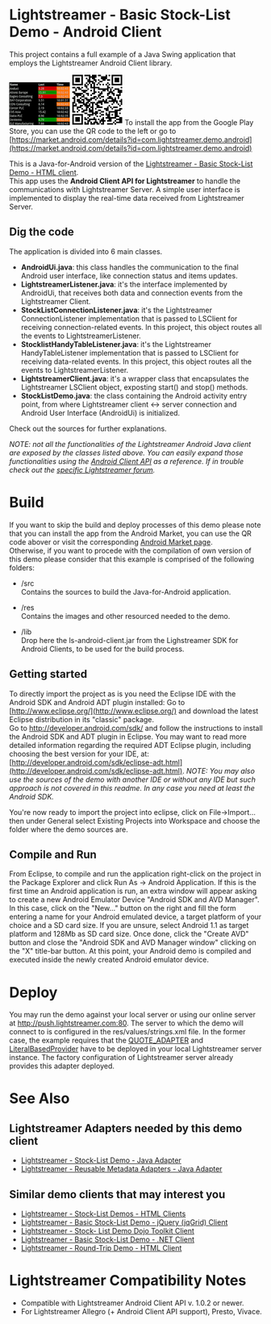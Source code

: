 # Lightstreamer - Basic Stock-List Demo - Android Client #
<!-- START DESCRIPTION lightstreamer-example-stocklist-client-android -->

This project contains a full example of a Java Swing application that employs the Lightstreamer Android Client library.

![screenshot](screen_android.png) ![QR](qr_android.png) To install the app from the Google Play Store, you can use the QR code to the left or go to [https://market.android.com/details?id=com.lightstreamer.demo.android](https://market.android.com/details?id=com.lightstreamer.demo.android)

This is a Java-for-Android version of the [Lightstreamer - Basic Stock-List Demo - HTML client](https://github.com/Weswit/Lightstreamer-example-StockList-client-javascript#basic-stock-list-demo---html-client).<br>
This app uses the <b>Android Client API for Lightstreamer</b> to handle the communications with Lightstreamer Server. A simple user interface is implemented to display the real-time data received from Lightstreamer Server.<br>

## Dig the code ##
The application is divided into 6 main classes.
* <b>AndroidUi.java</b>: this class handles the communication to the final Android user interface, like connection status and items updates.
* <b>LightstreamerListener.java</b>: it's the interface implemented by AndroidUi, that receives both data and connection events from the Lightstreamer Client.
* <b>StockListConnectionListener.java</b>: it's the Lightstreamer ConnectionListener implementation that is passed to LSClient for receiving connection-related events. In this project, this object routes all the events to LightstreamerListener.
* <b>StocklistHandyTableListener.java</b>: it's the Lightstreamer HandyTableListener implementation that is passed to LSClient for receiving data-related events. In this project, this object routes all the events to LightstreamerListener. 
* <b>LightstreamerClient.java</b>: it's a wrapper class that encapsulates the Lightstreamer LSClient object, exposting start() and stop() methods.
* <b>StockListDemo.java</b>: the class containing the Android activity entry point, from where Lightstreamer client <-> server connection and Android User Interface (AndroidUi) is initialized.
  
Check out the sources for further explanations.
  
<i>NOTE: not all the functionalities of the Lightstreamer Android Java client are exposed by the classes listed above. You can easily expand those functionalities using the [Android Client API](http://www.lightstreamer.com/docs/client_android_api/index.html) as a reference. If in trouble check out the [specific Lightstreamer forum](http://forums.lightstreamer.com/forumdisplay.php?33-Android-Client-API).</i>

<!-- END DESCRIPTION lightstreamer-example-stocklist-client-android -->

# Build #

If you want to skip the build and deploy processes of this demo please note that you can install the app from the Android Market, you can use the QR code abover or visit the corresponding [Android Market page](https://market.android.com/details?id=com.lightstreamer.demo.android).
<br>
Otherwise, if you want to procede with the compilation of own version of this demo please consider that this example is comprised of the following folders:
* /src<br>
  Contains the sources to build the Java-for-Android application.

* /res<br>
  Contains the images and other resourced needed to the demo.
  
* /lib<br>
  Drop here the ls-android-client.jar from the Lighstreamer SDK for Android Clients, to be used for the build process.
  
## Getting started ##
To directly import the project as is you need the Eclipse IDE with the Android SDK and Android ADT plugin installed: Go to [http://www.eclipse.org/](http://www.eclipse.org/) and download the latest Eclipse distribution in its "classic" package.<br>
Go to http://developer.android.com/sdk/ and follow the instructions to install the Android SDK and ADT plugin in Eclipse.
You may want to read more detailed information regarding the required ADT Eclipse plugin, including choosing the best version for your IDE, at: [http://developer.android.com/sdk/eclipse-adt.html](http://developer.android.com/sdk/eclipse-adt.html).
<i>NOTE: You may also use the sources of the demo with another IDE or without any IDE but such approach is not covered in this readme. In any case you need at least the Android SDK.</i>
<br>

You're now ready to import the project into eclipse, click on File->Import... then under General select Existing Projects into Workspace and choose the folder where the demo sources are.

## Compile and Run ##
From Eclipse, to compile and run the application right-click on the project in the Package Explorer and click Run As -> Android Application. If this is the first time an Android application is run, an extra window will appear asking to create a new Android Emulator Device "Android SDK and AVD Manager".
In this case, click on the "New..." button on the right and fill the form entering a name for your Android emulated device, a target platform of your choice and a SD card size. If you are unsure, select Android 1.1 as target platform and 128Mb as SD card size. Once done, click the "Create AVD" button and close the "Android SDK and AVD Manager window" clicking on the "X" title-bar button. At this point, your Android demo is compiled and executed inside the newly created Android emulator device.

# Deploy #
  
You may run the demo against your local server or using our online server at http://push.lightstreamer.com:80. The server to which the demo will connect to is configured in the res/values/strings.xml file.
In the former case, the example requires that the [QUOTE_ADAPTER](https://github.com/Weswit/Lightstreamer-example-Stocklist-adapter-java) and [LiteralBasedProvider](https://github.com/Weswit/Lightstreamer-example-ReusableMetadata-adapter-java) have to be deployed in your local Lightstreamer server instance. 
The factory configuration of Lightstreamer server already provides this adapter deployed.<br>

# See Also #

## Lightstreamer Adapters needed by this demo client ##
<!-- START RELATED_ENTRIES -->

* [Lightstreamer - Stock-List Demo - Java Adapter](https://github.com/Weswit/Lightstreamer-example-Stocklist-adapter-java)
* [Lightstreamer - Reusable Metadata Adapters - Java Adapter](https://github.com/Weswit/Lightstreamer-example-ReusableMetadata-adapter-java)

<!-- END RELATED_ENTRIES -->

## Similar demo clients that may interest you ##

* [Lightstreamer - Stock-List Demos - HTML Clients](https://github.com/Weswit/Lightstreamer-example-Stocklist-client-javascript)
* [Lightstreamer - Basic Stock-List Demo - jQuery (jqGrid) Client](https://github.com/Weswit/Lightstreamer-example-StockList-client-jquery)
* [Lightstreamer - Stock- List Demo Dojo Toolkit Client](https://github.com/Weswit/Lightstreamer-example-StockList-client-dojo)
* [Lightstreamer - Basic Stock-List Demo - .NET Client](https://github.com/Weswit/Lightstreamer-example-StockList-client-dotnet)
* [Lightstreamer - Round-Trip Demo - HTML Client](https://github.com/Weswit/Lightstreamer-example-RoundTrip-client-javascript)

# Lightstreamer Compatibility Notes #

- Compatible with Lightstreamer Android Client API v. 1.0.2 or newer.
- For Lightstreamer Allegro (+ Android Client API support), Presto, Vivace.
